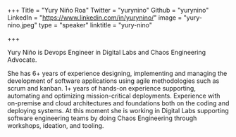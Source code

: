 +++
Title = "Yury Niño Roa"
Twitter = "yurynino"
Github = "yurynino"
LinkedIn = "https://www.linkedin.com/in/yurynino/"
image = "yury-nino.jpeg"
type = "speaker"
linktitle = "yury-nino"

+++

Yury Niño is Devops Engineer in Digital Labs and Chaos Engineering Advocate.

She has 6+ years of experience designing, implementing and managing the development of software applications using agile methodologies such as scrum and kanban. 1+ years of hands-on experience supporting, automating and optimizing mission-critical deployments. Experience with on-premise and cloud architectures and foundations both on the coding and deploying systems. At this moment she is working in Digital Labs supporting software engineering teams by doing Chaos Engineering through workshops, ideation, and tooling.
